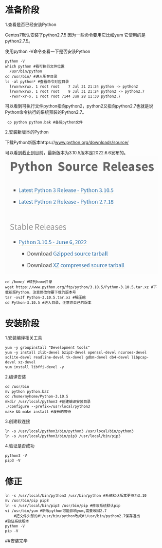 # 准备阶段

1.查看是否已经安装Python

Centos7默认安装了python2.7.5 因为一些命令要用它比如yum 它使用的是python2.7.5。

使用python -V命令查看一下是否安装Python

    python -V
    which python #看可执行文件位置
      /usr/bin/python
    cd /usr/bin/ #进入所在目录
    ls -al python* #查看命令对应目录
      lrwxrwxrwx. 1 root root    7 Jul 31 21:24 python -> python2
      lrwxrwxrwx. 1 root root    9 Jul 31 21:24 python2 -> python2.7
      -rwxr-xr-x. 1 root root 7144 Jun 28 11:30 python2.7
   可以看到可执行文件python指向python2，python2又指向python2.7也就是说Python命令执行的系统预装的Python2.7。

     cp python python.bak #备份python文件
2.安装新版本的Python

下载Python新版本https://www.python.org/downloads/source/

可以看到截止到目前，最新版本为3.10.5版本是2022.6.6发布的。
 ![](/images/947.png) 
 
    cd /home/ #转到home目录
    wget https://www.python.org/ftp/python/3.10.5/Python-3.10.5.tar.xz #下载新版Python，注意修改你要下载的版本号
    tar -xvJf Python-3.10.5.tar.xz #解压缩
    cd Python-3.10.5 #进入目录，注意你自己的版本
 # 安装阶段
1.安装编译相关工具
    
    yum -y groupinstall "Development tools"
    yum -y install zlib-devel bzip2-devel openssl-devel ncurses-devel sqlite-devel readline-devel tk-devel gdbm-devel db4-devel libpcap-devel xz-devel
    yum install libffi-devel -y
2.编译安装

    cd /usr/bin
    mv python python.ba2
    cd /home/myhome/Python-3.10.5
    mkdir /usr/local/python3 #创建编译安装目录
    ./configure --prefix=/usr/local/python3
    make && make install #漫长的等待
 3.创建软连接

    ln -s /usr/local/python3/bin/python3 /usr/local/bin/python3
    ln -s /usr/local/python3/bin/pip3 /usr/local/bin/pip3

4.验证是否成功

    python3 -V
    pip3 -V
    
# 修正
    ln -s /usr/local/bin/python3 /usr/bin/python #系统默认版本更换为3.10
    mv /usr/bin/pip pip8
    ln -s /usr/local/bin/pip3 /usr/bin/pip #修改系统默认pip
    vi /usr/bin/yum #新版python可能影响yum,需要改回2.7
        #把文件头部的#!/usr/bin/python改成#!/usr/bin/python2.7保存退出
    #验证系统版本
    python -V
    pip -V
    
  ##安装完毕
    
